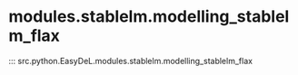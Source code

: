 # modules.stablelm.modelling_stablelm_flax
::: src.python.EasyDeL.modules.stablelm.modelling_stablelm_flax